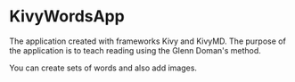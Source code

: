 # KivyWordsApp
The application created with frameworks Kivy and KivyMD. The purpose of the application is to teach reading using the Glenn Doman's method.

You can create sets of words and also add images.
